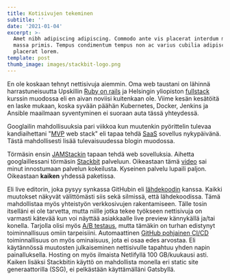 ```yaml
---
title: Kotisivujen tekeminen
subtitle: ''
date: '2021-01-04'
excerpt: >-
  Amet nibh adipiscing adipiscing. Commodo ante vis placerat interdum massa
  massa primis. Tempus condimentum tempus non ac varius cubilia adipiscing
  placerat lorem.
template: post
thumb_image: images/stackbit-logo.png
---
```

En ole koskaan tehnyt nettisivuja aiemmin. Oma web taustani on lähinnä harrastuneisuutta Upskillin [Ruby on rails](https://github.com/Temez1/upskill_saas_tutorial) ja Helsingin yliopiston [fullstack](https://github.com/Temez1/fullstackOpen2019) kurssin muodossa eli en aivan noviisi kuitenkaan ole. Viime kesän kesätöitä en laske mukaan, koska syvään päähän Kubernetes, Docker, Jenkins ja Ansible maailmaan syventyminen ei suoraan auta tässä yhteydessä.

Googlailin mahdollisuuksia pari viikkoa kun muutenkin pyörittelin tulevaa kandiaihettani "[MVP](https://fi.wikipedia.org/wiki/Pienin_toimiva_tuote) web stack" eli tapaa tehdä [SaaS](https://fi.wikipedia.org/wiki/Software_as_a_Service) sovellus nykypäivänä. Tästä mahdollisesti lisää tulevaisuudessa blogin muodossa.

Törmäsin ensin [JAMStackin](https://jamstack.wtf/) tapaan tehdä web sovelluksia. Aihetta googlaillessani törmäsin [Stackbit](https://www.stackbit.com/) palveluun. Oikeastaan tämä [video](https://www.youtube.com/watch?v=gdlQ1pJ46UQ) sai minut innostumaan palvelun kokeilusta. Kyseinen palvelu lupaili paljon. Oikeastaan **kaiken** yhdessä paketissa.

Eli live editorin, joka pysyy synkassa GitHubin eli [lähdekoodin](https://github.com/Temez1/kotisivut) kanssa. Kaikki muutokset näkyvät välittömästi siis sekä silmissä, että lähdekoodissa. Tämä mahdollistaa myös yhteistyön verkkosivujen rakentamiseen. Tälle tosin itselläni ei ole tarvetta, mutta niille jotka tekee työkseen nettisivuja on varmasti kätevää kun voi näyttää asiakkaalle live preview kännykällä ja/tai konella. Tarjolla olisi myös [A/B testaus](https://en.wikipedia.org/wiki/A/B_testing), mutta tämäkin on turhan edistynyt toiminnallisuus omiin tarpeisiini. Automaattinen [GitHub pohjainen CI/CD](https://docs.netlify.com/configure-builds/get-started/) toiminnallisuus on myös ominaisuus, jota ei osaa edes arvostaa. Eli käytännössä muutosten julkaiseminen nettisivulle tapahtuu yhden napin painalluksella. Hosting on myös ilmaista Netlifyllä 100 GB/kuukausi asti. Kaiken lisäksi Stackbitin käyttö on mahdollista monella eri static site generaattorilla (SSG), ei pelkästään käyttämälläni Gatsbyllä.